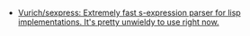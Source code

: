 - [Vurich/sexpress: Extremely fast s-expression parser for lisp implementations. It's pretty unwieldy to use right now.](https://github.com/Vurich/sexpress)
